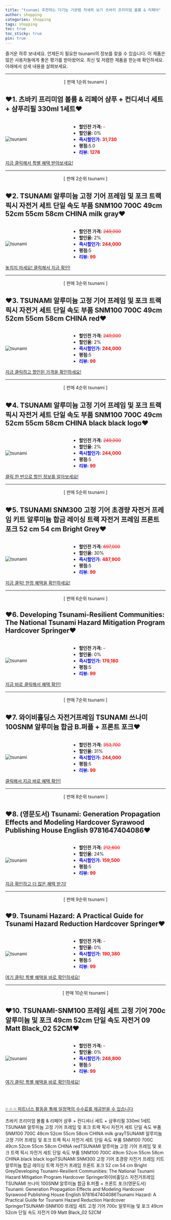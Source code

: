 ```yaml
---
title: "tsunami 추천하는 다기능 기본템 자세히 보기 츠바키 프리미엄 볼륨 & 리페어"
author: shopping
categories: shopping
tags: shopping
toc: true
toc_sticky: true
pin: true
---
```

즐거운 하루 보내세요. 언제든지 필요한 tsunami의 정보를 찾을 수 있습니다. 이 제품은 많은 사용자들에게 좋은 평가를 받아왔어요. 최신 및 저렴한 제품을 한눈에 확인하세요. 아래에서 상세 내용을 살펴보세요.

---
<p class="toplist" style="margin: 0 auto; display: block; width: fit-content;">[ 판매 1순위 tsunami ]</p>

<h2><strong>❤️1. 츠바키 프리미엄 볼륨 & 리페어 샴푸 + 컨디셔너 세트 + 샴푸리필 330ml 1세트❤️</strong></h2>

<div style="display: flex; align-items: center;">
    <div style="flex: 0.4;">
        <img src="https://thumbnail10.coupangcdn.com/thumbnails/remote/230x230ex/image/vendor_inventory/7220/e8e731db50a78da07c319bc054b47047f847efbfe55b9b3f9d6df43365dd.jpg" alt="tsunami" style="max-width: 100%;">
    </div>
    <div style="flex: 0.6; margin-left: 10px;">
        <ul>
            <li><strong>할인전 가격:</strong> <del style="color: red;">-</del></li>
            <li><strong>할인율:</strong> 0%</li>
            <li><span style='color:blue'><strong>즉시할인가:</strong></span> <span style='color:red'><strong>31,730</strong></span></li>
            <li><strong>평점:</strong>5.0</li>
            <li><span style='color:blue'><strong>리뷰:</strong></span> <span style='color:red'><strong>1278</strong></span></li>
        </ul>
    </div>
</div>
<div class="center">
    <a href="https://selin100587001.github.io?lptag=AF9450613&subid=githubio&pageKey=7282477346&traceid=V0-153&itemId=18595832087&vendorItemId=88290442964" class="myButton">
        지금 클릭해서 특별 혜택 받아보세요!
    </a>
</div>


---
<p class="toplist" style="margin: 0 auto; display: block; width: fit-content;">[ 판매 2순위 tsunami ]</p>

<h2><strong>❤️2. TSUNAMI 알루미늄 고정 기어 프레임 및 포크 트랙 픽시 자전거 세트 단일 속도 부품 SNM100 700C 49cm 52cm 55cm 58cm CHINA milk gray❤️</strong></h2>

<div style="display: flex; align-items: center;">
    <div style="flex: 0.4;">
        <img src="https://thumbnail6.coupangcdn.com/thumbnails/remote/230x230ex/image/vendor_inventory/4b0f/e1517742c11084d95539726b0ffe8b73dc699cd8b55cac55a06275cc7812.jpg" alt="tsunami" style="max-width: 100%;">
    </div>
    <div style="flex: 0.6; margin-left: 10px;">
        <ul>
            <li><strong>할인전 가격:</strong> <del style="color: red;">249,000</del></li>
            <li><strong>할인율:</strong> 2%</li>
            <li><span style='color:blue'><strong>즉시할인가:</strong></span> <span style='color:red'><strong>244,000</strong></span></li>
            <li><strong>평점:</strong>5</li>
            <li><span style='color:blue'><strong>리뷰:</strong></span> <span style='color:red'><strong>99</strong></span></li>
        </ul>
    </div>
</div>
<div class="center">
    <a href="https://selin100587001.github.io?lptag=AF9450613&subid=githubio&pageKey=8030661148&traceid=V0-153&itemId=22451000854&vendorItemId=89661092169" class="myButton">
        놓치지 마세요! 클릭해서 지금 확인!
    </a>
</div>


---
<p class="toplist" style="margin: 0 auto; display: block; width: fit-content;">[ 판매 3순위 tsunami ]</p>

<h2><strong>❤️3. TSUNAMI 알루미늄 고정 기어 프레임 및 포크 트랙 픽시 자전거 세트 단일 속도 부품 SNM100 700C 49cm 52cm 55cm 58cm CHINA red❤️</strong></h2>

<div style="display: flex; align-items: center;">
    <div style="flex: 0.4;">
        <img src="https://thumbnail7.coupangcdn.com/thumbnails/remote/230x230ex/image/vendor_inventory/6e4b/65ff732afd578c92e0cd56652116901622d09beb7f77bc01d2171dcc32d8.jpg" alt="tsunami" style="max-width: 100%;">
    </div>
    <div style="flex: 0.6; margin-left: 10px;">
        <ul>
            <li><strong>할인전 가격:</strong> <del style="color: red;">249,000</del></li>
            <li><strong>할인율:</strong> 2%</li>
            <li><span style='color:blue'><strong>즉시할인가:</strong></span> <span style='color:red'><strong>244,000</strong></span></li>
            <li><strong>평점:</strong>5</li>
            <li><span style='color:blue'><strong>리뷰:</strong></span> <span style='color:red'><strong>99</strong></span></li>
        </ul>
    </div>
</div>
<div class="center">
    <a href="https://selin100587001.github.io?lptag=AF9450613&subid=githubio&pageKey=8030661148&traceid=V0-153&itemId=22451000882&vendorItemId=89661091804" class="myButton">
        지금 클릭하고 할인된 가격을 확인하세요!
    </a>
</div>


---
<p class="toplist" style="margin: 0 auto; display: block; width: fit-content;">[ 판매 4순위 tsunami ]</p>

<h2><strong>❤️4. TSUNAMI 알루미늄 고정 기어 프레임 및 포크 트랙 픽시 자전거 세트 단일 속도 부품 SNM100 700C 49cm 52cm 55cm 58cm CHINA black black logo❤️</strong></h2>

<div style="display: flex; align-items: center;">
    <div style="flex: 0.4;">
        <img src="https://thumbnail9.coupangcdn.com/thumbnails/remote/230x230ex/image/vendor_inventory/4606/f7476c1e52615fd66b54cfcd5f69f6f0244defbb42ab80dbdb2211d77360.jpg" alt="tsunami" style="max-width: 100%;">
    </div>
    <div style="flex: 0.6; margin-left: 10px;">
        <ul>
            <li><strong>할인전 가격:</strong> <del style="color: red;">249,000</del></li>
            <li><strong>할인율:</strong> 2%</li>
            <li><span style='color:blue'><strong>즉시할인가:</strong></span> <span style='color:red'><strong>244,000</strong></span></li>
            <li><strong>평점:</strong>5</li>
            <li><span style='color:blue'><strong>리뷰:</strong></span> <span style='color:red'><strong>99</strong></span></li>
        </ul>
    </div>
</div>
<div class="center">
    <a href="https://selin100587001.github.io?lptag=AF9450613&subid=githubio&pageKey=8030661148&traceid=V0-153&itemId=22451000890&vendorItemId=89661091916" class="myButton">
        클릭 한 번으로 할인 정보를 알아보세요!
    </a>
</div>


---
<p class="toplist" style="margin: 0 auto; display: block; width: fit-content;">[ 판매 5순위 tsunami ]</p>

<h2><strong>❤️5. TSUNAMI SNM300 고정 기어 초경량 자전거 프레임 키트 알루미늄 합금 레이싱 트랙 자전거 프레임 프론트 포크 52 cm 54 cm Bright Grey❤️</strong></h2>

<div style="display: flex; align-items: center;">
    <div style="flex: 0.4;">
        <img src="https://thumbnail8.coupangcdn.com/thumbnails/remote/230x230ex/image/vendor_inventory/6e98/527a3c1051c94daa47b830519e363acf84b043c25088e10fb9bd48e29faa.jpg" alt="tsunami" style="max-width: 100%;">
    </div>
    <div style="flex: 0.6; margin-left: 10px;">
        <ul>
            <li><strong>할인전 가격:</strong> <del style="color: red;">697,000</del></li>
            <li><strong>할인율:</strong> 30%</li>
            <li><span style='color:blue'><strong>즉시할인가:</strong></span> <span style='color:red'><strong>487,900</strong></span></li>
            <li><strong>평점:</strong>5</li>
            <li><span style='color:blue'><strong>리뷰:</strong></span> <span style='color:red'><strong>99</strong></span></li>
        </ul>
    </div>
</div>
<div class="center">
    <a href="https://selin100587001.github.io?lptag=AF9450613&subid=githubio&pageKey=7373949395&traceid=V0-153&itemId=19028366708&vendorItemId=86171819186" class="myButton">
        지금 클릭! 한정 혜택을 확인하세요!
    </a>
</div>


---
<p class="toplist" style="margin: 0 auto; display: block; width: fit-content;">[ 판매 6순위 tsunami ]</p>

<h2><strong>❤️6. Developing Tsunami-Resilient Communities: The National Tsunami Hazard Mitigation Program Hardcover Springer❤️</strong></h2>

<div style="display: flex; align-items: center;">
    <div style="flex: 0.4;">
        <img src="https://thumbnail7.coupangcdn.com/thumbnails/remote/230x230ex/image/vendor_inventory/images/2018/03/18/15/8/91b06d8b-bc6a-4ae4-bfbc-3119fd3eab80.jpg" alt="tsunami" style="max-width: 100%;">
    </div>
    <div style="flex: 0.6; margin-left: 10px;">
        <ul>
            <li><strong>할인전 가격:</strong> <del style="color: red;">-</del></li>
            <li><strong>할인율:</strong> 0%</li>
            <li><span style='color:blue'><strong>즉시할인가:</strong></span> <span style='color:red'><strong>179,180</strong></span></li>
            <li><strong>평점:</strong>5</li>
            <li><span style='color:blue'><strong>리뷰:</strong></span> <span style='color:red'><strong>99</strong></span></li>
        </ul>
    </div>
</div>
<div class="center">
    <a href="https://selin100587001.github.io?lptag=AF9450613&subid=githubio&pageKey=60273384&traceid=V0-153&itemId=206985969&vendorItemId=3580083797" class="myButton">
        지금 바로 클릭해서 혜택 확인!
    </a>
</div>


---
<p class="toplist" style="margin: 0 auto; display: block; width: fit-content;">[ 판매 7순위 tsunami ]</p>

<h2><strong>❤️7. 와이비홀딩스 자전거프레임 TSUNAMI 쓰나미 100SNM 알루미늄 합금 B.퍼플 + 프론트 포크❤️</strong></h2>

<div style="display: flex; align-items: center;">
    <div style="flex: 0.4;">
        <img src="https://thumbnail6.coupangcdn.com/thumbnails/remote/230x230ex/image/vendor_inventory/0674/84e312f39295f8c1601ae76aaba4a0cb704e56fc35d27c7705195bee4018.png" alt="tsunami" style="max-width: 100%;">
    </div>
    <div style="flex: 0.6; margin-left: 10px;">
        <ul>
            <li><strong>할인전 가격:</strong> <del style="color: red;">353,700</del></li>
            <li><strong>할인율:</strong> 31%</li>
            <li><span style='color:blue'><strong>즉시할인가:</strong></span> <span style='color:red'><strong>244,000</strong></span></li>
            <li><strong>평점:</strong>5</li>
            <li><span style='color:blue'><strong>리뷰:</strong></span> <span style='color:red'><strong>99</strong></span></li>
        </ul>
    </div>
</div>
<div class="center">
    <a href="https://selin100587001.github.io?lptag=AF9450613&subid=githubio&pageKey=7538137331&traceid=V0-153&itemId=19809651079&vendorItemId=88948724098" class="myButton">
        클릭해서 지금 바로 혜택 확인!
    </a>
</div>


---
<p class="toplist" style="margin: 0 auto; display: block; width: fit-content;">[ 판매 8순위 tsunami ]</p>

<h2><strong>❤️8. (영문도서) Tsunami: Generation Propagation Effects and Modeling Hardcover Syrawood Publishing House English 9781647404086❤️</strong></h2>

<div style="display: flex; align-items: center;">
    <div style="flex: 0.4;">
        <img src="https://thumbnail9.coupangcdn.com/thumbnails/remote/230x230ex/image/vendor_inventory/9ae5/e959a215134d20b4ed58e444ad0807abcc287cdac587e629ca61e0dda2a4.jpg" alt="tsunami" style="max-width: 100%;">
    </div>
    <div style="flex: 0.6; margin-left: 10px;">
        <ul>
            <li><strong>할인전 가격:</strong> <del style="color: red;">212,600</del></li>
            <li><strong>할인율:</strong> 24%</li>
            <li><span style='color:blue'><strong>즉시할인가:</strong></span> <span style='color:red'><strong>159,500</strong></span></li>
            <li><strong>평점:</strong>5</li>
            <li><span style='color:blue'><strong>리뷰:</strong></span> <span style='color:red'><strong>99</strong></span></li>
        </ul>
    </div>
</div>
<div class="center">
    <a href="https://selin100587001.github.io?lptag=AF9450613&subid=githubio&pageKey=7547781906&traceid=V0-153&itemId=19856471753&vendorItemId=86957540548" class="myButton">
        지금 확인하고 더 많은 혜택 받기!
    </a>
</div>


---
<p class="toplist" style="margin: 0 auto; display: block; width: fit-content;">[ 판매 9순위 tsunami ]</p>

<h2><strong>❤️9. Tsunami Hazard: A Practical Guide for Tsunami Hazard Reduction Hardcover Springer❤️</strong></h2>

<div style="display: flex; align-items: center;">
    <div style="flex: 0.4;">
        <img src="https://thumbnail7.coupangcdn.com/thumbnails/remote/230x230ex/image/vendor_inventory/images/2018/04/01/20/8/c2a45b5e-6b95-49df-b8f3-67747671e1ca.jpg" alt="tsunami" style="max-width: 100%;">
    </div>
    <div style="flex: 0.6; margin-left: 10px;">
        <ul>
            <li><strong>할인전 가격:</strong> <del style="color: red;">-</del></li>
            <li><strong>할인율:</strong> 0%</li>
            <li><span style='color:blue'><strong>즉시할인가:</strong></span> <span style='color:red'><strong>190,380</strong></span></li>
            <li><strong>평점:</strong>5</li>
            <li><span style='color:blue'><strong>리뷰:</strong></span> <span style='color:red'><strong>99</strong></span></li>
        </ul>
    </div>
</div>
<div class="center">
    <a href="https://selin100587001.github.io?lptag=AF9450613&subid=githubio&pageKey=65395933&traceid=V0-153&itemId=220772819&vendorItemId=3606760737" class="myButton">
        여기 클릭! 특별 혜택을 바로 확인하세요!
    </a>
</div>


---
<p class="toplist" style="margin: 0 auto; display: block; width: fit-content;">[ 판매 10순위 tsunami ]</p>

<h2><strong>❤️10. TSUNAMI-SNM100 프레임 세트 고정 기어 700c 알루미늄 및 포크 49cm 52cm 단일 속도 자전거 09 Matt Black_02 52CM❤️</strong></h2>

<div style="display: flex; align-items: center;">
    <div style="flex: 0.4;">
        <img src="https://thumbnail9.coupangcdn.com/thumbnails/remote/230x230ex/image/vendor_inventory/0268/c5669734277fd89f8a4c24d44f4005d57fcee440bfd6aa3044caf3255a30.jpg" alt="tsunami" style="max-width: 100%;">
    </div>
    <div style="flex: 0.6; margin-left: 10px;">
        <ul>
            <li><strong>할인전 가격:</strong> <del style="color: red;">-</del></li>
            <li><strong>할인율:</strong> 0%</li>
            <li><span style='color:blue'><strong>즉시할인가:</strong></span> <span style='color:red'><strong>248,800</strong></span></li>
            <li><strong>평점:</strong>5</li>
            <li><span style='color:blue'><strong>리뷰:</strong></span> <span style='color:red'><strong>99</strong></span></li>
        </ul>
    </div>
</div>
<div class="center">
    <a href="https://selin100587001.github.io?lptag=AF9450613&subid=githubio&pageKey=7096216413&traceid=V0-153&itemId=17698345105&vendorItemId=87500530309" class="myButton">
        여기 클릭! 특별 혜택을 바로 확인하세요!
    </a>
</div>

<br><br><br>[💦 💦 💦 파트너스 활동을 통해 일정액의 수수료를 제공받을 수 있습니다](https://link.coupang.com/a/bcpT2c)<br><br>츠바키 프리미엄 볼륨 & 리페어 샴푸 + 컨디셔너 세트 + 샴푸리필 330ml 1세트TSUNAMI 알루미늄 고정 기어 프레임 및 포크 트랙 픽시 자전거 세트 단일 속도 부품 SNM100 700C 49cm 52cm 55cm 58cm CHINA milk grayTSUNAMI 알루미늄 고정 기어 프레임 및 포크 트랙 픽시 자전거 세트 단일 속도 부품 SNM100 700C 49cm 52cm 55cm 58cm CHINA redTSUNAMI 알루미늄 고정 기어 프레임 및 포크 트랙 픽시 자전거 세트 단일 속도 부품 SNM100 700C 49cm 52cm 55cm 58cm CHINA black black logoTSUNAMI SNM300 고정 기어 초경량 자전거 프레임 키트 알루미늄 합금 레이싱 트랙 자전거 프레임 프론트 포크 52 cm 54 cm Bright GreyDeveloping Tsunami-Resilient Communities: The National Tsunami Hazard Mitigation Program Hardcover Springer와이비홀딩스 자전거프레임 TSUNAMI 쓰나미 100SNM 알루미늄 합금 B.퍼플 + 프론트 포크(영문도서) Tsunami: Generation Propagation Effects and Modeling Hardcover Syrawood Publishing House English 9781647404086Tsunami Hazard: A Practical Guide for Tsunami Hazard Reduction Hardcover SpringerTSUNAMI-SNM100 프레임 세트 고정 기어 700c 알루미늄 및 포크 49cm 52cm 단일 속도 자전거 09 Matt Black_02 52CM